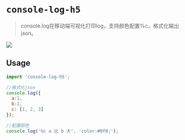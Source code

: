 # `console-log-h5`
> console.log在移动端可视化打印log，支持颜色配置%c，格式化输出json。

![](https://s1.ax1x.com/2020/03/20/8g7lJP.png)

## Usage
```js
import 'console-log-h5';

//格式化json
console.log({
  a:1,
  b:2,
  c: [1, 2, 3]
});

//配置颜色
console.log('%c a 比 b 大', 'color:#0f0;');
```